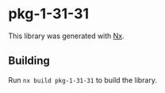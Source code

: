 # pkg-1-31-31

This library was generated with [Nx](https://nx.dev).

## Building

Run `nx build pkg-1-31-31` to build the library.

